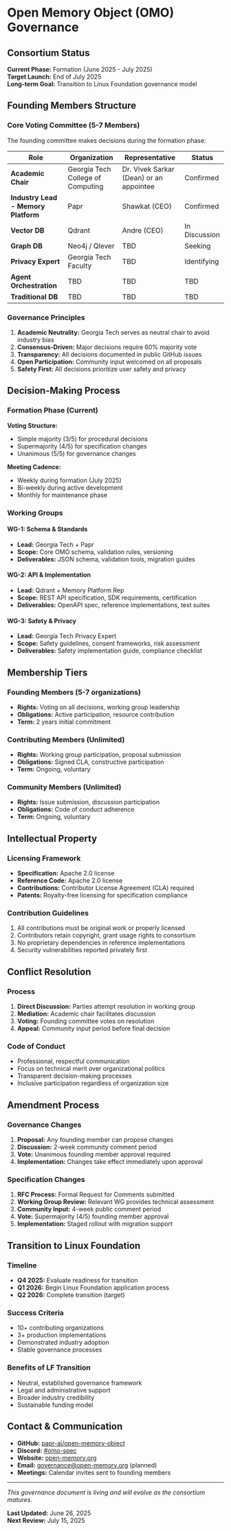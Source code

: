 # Open Memory Object (OMO) Governance

## Consortium Status

**Current Phase:** Formation (June 2025 - July 2025)  
**Target Launch:** End of July 2025  
**Long-term Goal:** Transition to Linux Foundation governance model

## Founding Members Structure

### Core Voting Committee (5-7 Members)

The founding committee makes decisions during the formation phase:

| Role | Organization | Representative | Status |
|------|-------------|----------------|---------|
| **Academic Chair** | Georgia Tech College of Computing | Dr. Vivek Sarkar (Dean) or an appointee | Confirmed |
| **Industry Lead - Memory Platform** | Papr | Shawkat (CEO) | Confirmed |
| **Vector DB** | Qdrant | Andre (CEO) | In Discussion |
| **Graph DB** | Neo4j / Qlever | TBD | Seeking |
| **Privacy Expert** | Georgia Tech Faculty | TBD | Identifying |
| **Agent Orchestration** | TBD | TBD | TBD  
| **Traditional DB** | TBD | TBD | TBD  

### Governance Principles

1. **Academic Neutrality:** Georgia Tech serves as neutral chair to avoid industry bias
2. **Consensus-Driven:** Major decisions require 60% majority vote
3. **Transparency:** All decisions documented in public GitHub issues
4. **Open Participation:** Community input welcomed on all proposals
5. **Safety First:** All decisions prioritize user safety and privacy

## Decision-Making Process

### Formation Phase (Current)

**Voting Structure:**
- Simple majority (3/5) for procedural decisions
- Supermajority (4/5) for specification changes
- Unanimous (5/5) for governance changes

**Meeting Cadence:**
- Weekly during formation (July 2025)
- Bi-weekly during active development
- Monthly for maintenance phase

### Working Groups

#### WG-1: Schema & Standards
- **Lead:** Georgia Tech + Papr
- **Scope:** Core OMO schema, validation rules, versioning
- **Deliverables:** JSON schema, validation tools, migration guides

#### WG-2: API & Implementation  
- **Lead:** Qdrant + Memory Platform Rep
- **Scope:** REST API specification, SDK requirements, certification
- **Deliverables:** OpenAPI spec, reference implementations, test suites

#### WG-3: Safety & Privacy
- **Lead:** Georgia Tech Privacy Expert
- **Scope:** Safety guidelines, consent frameworks, risk assessment
- **Deliverables:** Safety implementation guide, compliance checklist

## Membership Tiers

### Founding Members (5-7 organizations)
- **Rights:** Voting on all decisions, working group leadership
- **Obligations:** Active participation, resource contribution
- **Term:** 2 years initial commitment

### Contributing Members (Unlimited)
- **Rights:** Working group participation, proposal submission
- **Obligations:** Signed CLA, constructive participation
- **Term:** Ongoing, voluntary

### Community Members (Unlimited)
- **Rights:** Issue submission, discussion participation
- **Obligations:** Code of conduct adherence
- **Term:** Ongoing, voluntary

## Intellectual Property

### Licensing Framework
- **Specification:** Apache 2.0 license
- **Reference Code:** Apache 2.0 license  
- **Contributions:** Contributor License Agreement (CLA) required
- **Patents:** Royalty-free licensing for specification compliance

### Contribution Guidelines
1. All contributions must be original work or properly licensed
2. Contributors retain copyright, grant usage rights to consortium
3. No proprietary dependencies in reference implementations
4. Security vulnerabilities reported privately first

## Conflict Resolution

### Process
1. **Direct Discussion:** Parties attempt resolution in working group
2. **Mediation:** Academic chair facilitates discussion
3. **Voting:** Founding committee votes on resolution
4. **Appeal:** Community input period before final decision

### Code of Conduct
- Professional, respectful communication
- Focus on technical merit over organizational politics  
- Transparent decision-making processes
- Inclusive participation regardless of organization size

## Amendment Process

### Governance Changes
1. **Proposal:** Any founding member can propose changes
2. **Discussion:** 2-week community comment period
3. **Vote:** Unanimous founding member approval required
4. **Implementation:** Changes take effect immediately upon approval

### Specification Changes
1. **RFC Process:** Formal Request for Comments submitted
2. **Working Group Review:** Relevant WG provides technical assessment
3. **Community Input:** 4-week public comment period
4. **Vote:** Supermajority (4/5) founding member approval
5. **Implementation:** Staged rollout with migration support

## Transition to Linux Foundation

### Timeline
- **Q4 2025:** Evaluate readiness for transition
- **Q1 2026:** Begin Linux Foundation application process
- **Q2 2026:** Complete transition (target)

### Success Criteria
- 10+ contributing organizations
- 3+ production implementations
- Demonstrated industry adoption
- Stable governance processes

### Benefits of LF Transition
- Neutral, established governance framework
- Legal and administrative support
- Broader industry credibility
- Sustainable funding model

## Contact & Communication

- **GitHub:** [papr-ai/open-memory-object](https://github.com/papr-ai/open-memory-object)
- **Discord:** [#omo-spec](https://discord.gg/omo-spec)
- **Website:** [open-memory.org](https://open-memory.org)
- **Email:** governance@open-memory.org (planned)
- **Meetings:** Calendar invites sent to founding members

---

*This governance document is living and will evolve as the consortium matures.*

**Last Updated:** June 26, 2025  
**Next Review:** July 15, 2025
